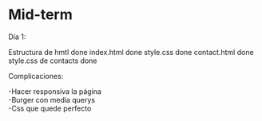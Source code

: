 # Mid-term

Día 1:

Estructura de hmtl done
index.html done
style.css done
contact.html done
style.css de contacts done

Complicaciones:

-Hacer responsiva la página <br>
-Burger con media querys <br>
-Css que quede perfecto
